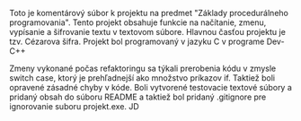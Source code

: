 ﻿Toto je komentárový súbor k projektu na predmet "Základy procedurálneho programovania".
Tento projekt obsahuje funkcie na načítanie, zmenu, vypísanie a šifrovanie textu v textovom súbore.
Hlavnou časťou projektu je tzv. Cézarova šifra.
Projekt bol programovaný v jazyku C v programe Dev-C++ 

Zmeny vykonané počas refaktoringu sa týkali prerobenia kódu v zmysle switch case, ktorý je prehľadnejší ako množstvo príkazov if.
Taktiež boli opravené zásadné chyby v kóde.
Boli vytvorené testovacie textové súbory a pridaný obsah do súboru README a taktiež bol pridaný .gitignore pre ignorovanie suboru projekt.exe. 
JD